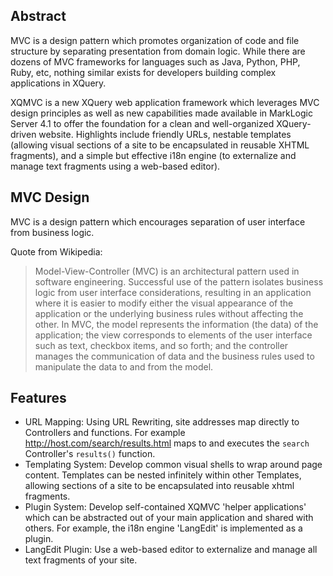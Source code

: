 ## Abstract ##

MVC is a design pattern which promotes organization of code and file structure by separating presentation from domain logic.  While there are dozens of MVC frameworks for languages such as Java, Python, PHP, Ruby, etc, nothing similar exists for developers building complex applications in XQuery.

XQMVC is a new XQuery web application framework which leverages MVC design principles as well as new capabilities made available in MarkLogic Server 4.1 to offer the foundation for a clean and well-organized XQuery-driven website.  Highlights include friendly URLs, nestable templates (allowing visual sections of a site to be encapsulated in reusable XHTML fragments), and a simple but effective i18n engine (to externalize and manage text fragments using a web-based editor).

## MVC Design ##

MVC is a design pattern which encourages separation of user interface from business logic.

Quote from Wikipedia:
> Model-View-Controller (MVC) is an architectural pattern used in software engineering. Successful use of the pattern isolates business logic from user interface considerations, resulting in an application where it is easier to modify either the visual appearance of the application or the underlying business rules without affecting the other. In MVC, the model represents the information (the data) of the application; the view corresponds to elements of the user interface such as text, checkbox items, and so forth; and the controller manages the communication of data and the business rules used to manipulate the data to and from the model.

## Features ##

  * URL Mapping: Using URL Rewriting, site addresses map directly to Controllers and functions.  For example http://host.com/search/results.html maps to and executes the `search` Controller's `results()` function.
  * Templating System: Develop common visual shells to wrap around page content.  Templates can be nested infinitely within other Templates, allowing sections of a site to be encapsulated into reusable xhtml fragments.
  * Plugin System: Develop self-contained XQMVC 'helper applications' which can be abstracted out of your main application and shared with others.  For example, the i18n engine 'LangEdit' is implemented as a plugin.
  * LangEdit Plugin: Use a web-based editor to externalize and manage all text fragments of your site.